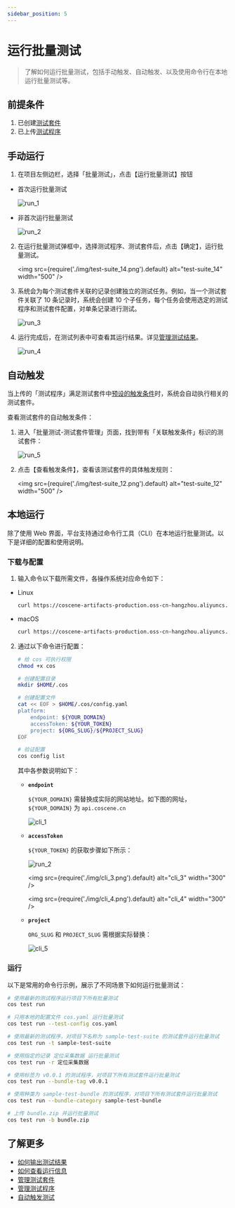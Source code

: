 ```yaml
---
sidebar_position: 5
---
```


# 运行批量测试

> 了解如何运行批量测试，包括手动触发、自动触发、以及使用命令行在本地运行批量测试等。

## 前提条件
1. 已创建[测试套件](./3-config-management.md)
2. 已上传[测试程序](./4-test-bundle-management.md)

## 手动运行

1. 在项目左侧边栏，选择「批量测试」，点击【运行批量测试】按钮

- 首次运行批量测试

  ![run_1](./img/run_1.png)

- 非首次运行批量测试

  ![run_2](./img/run_2.png)

2. 在运行批量测试弹框中，选择测试程序、测试套件后，点击【确定】，运行批量测试。

    <img src={require('./img/test-suite_14.png').default} alt="test-suite_14" width="500" />

3. 系统会为每个测试套件关联的记录创建独立的测试任务。例如，当一个测试套件关联了 10 条记录时，系统会创建 10 个子任务，每个任务会使用选定的测试程序和测试套件配置，对单条记录进行测试。

    ![run_3](./img/run_3.png)

4. 运行完成后，在测试列表中可查看其运行结果。详见[管理测试结果](./6-status-and-output.md)。

    ![run_4](./img/run_4.png)

## 自动触发
当上传的「测试程序」满足测试套件中[预设的触发条件](./9-yaml-sample.md#auto-triggering)时，系统会自动执行相关的测试套件。

查看测试套件的自动触发条件：
1. 进入「批量测试-测试套件管理」页面，找到带有「关联触发条件」标识的测试套件：

    ![run_5](./img/run_5.png)

2. 点击【查看触发条件】，查看该测试套件的具体触发规则：

    <img src={require('./img/test-suite_12.png').default} alt="test-suite_12" width="500" />

## 本地运行
除了使用 Web 界面，平台支持通过命令行工具（CLI）在本地运行批量测试。以下是详细的配置和使用说明。

### 下载与配置

1. 输入命令以下载所需文件，各操作系统对应命令如下：

- Linux

  ```bash
  curl https://coscene-artifacts-production.oss-cn-hangzhou.aliyuncs.com/cos/linux/amd64/latest/cos -o cos
  ```

- macOS

  ```bash
  curl https://coscene-artifacts-production.oss-cn-hangzhou.aliyuncs.com/cos/darwin/amd64/latest/cos -o cos
  ```

2. 通过以下命令进行配置：

   ```bash
   # 给 cos 可执行权限
   chmod +x cos

   # 创建配置目录
   mkdir $HOME/.cos

   # 创建配置文件
   cat << EOF > $HOME/.cos/config.yaml
   platform:
       endpoint: ${YOUR_DOMAIN}
       accessToken: ${YOUR_TOKEN}
       project: ${ORG_SLUG}/${PROJECT_SLUG}
   EOF

   # 验证配置
   cos config list
   ```

   其中各参数说明如下：

   - **`endpoint`**

      `${YOUR_DOMAIN}` 需替换成实际的网站地址。如下图的网址，`${YOUR_DOMAIN}` 为 `api.coscene.cn`

      ![cli_1](./img/cli_1.png)

   - **`accessToken`**

      `${YOUR_TOKEN}` 的获取步骤如下所示：

      ![run_2](./img/cli_2.png)

      <img src={require('./img/cli_3.png').default} alt="cli_3" width="300" />

      <img src={require('./img/cli_4.png').default} alt="cli_4" width="300" />

   - **`project`**

      `ORG_SLUG` 和 `PROJECT_SLUG` 需根据实际替换：

      ![cli_5](./img/cli_5.png)
    
### 运行
以下是常用的命令行示例，展示了不同场景下如何运行批量测试：

```bash
# 使用最新的测试程序运行项目下所有批量测试
cos test run

# 只用本地的配置文件 cos.yaml 运行批量测试
cos test run --test-config cos.yaml

# 使用最新的测试程序，对项目下名称为 sample-test-suite 的测试套件运行批量测试
cos test run -t sample-test-suite

# 使用指定的记录 定位采集数据 运行批量测试
cos test run -r 定位采集数据

# 使用标签为 v0.0.1 的测试程序，对项目下所有测试套件运行批量测试
cos test run --bundle-tag v0.0.1

# 使用种类为 sample-test-bundle 的测试程序，对项目下所有测试套件运行批量测试
cos test run --bundle-category sample-test-bundle

# 上传 bundle.zip 并运行批量测试
cos test run -b bundle.zip
```

## 了解更多
- [如何输出测试结果](./6-status-and-output.md)
- [如何查看运行信息](./6-status-and-output.md#查看运行进度与产物)
- [管理测试套件](./3-config-management.md)
- [管理测试程序](./4-test-bundle-management.md)
- [自动触发测试](./9-yaml-sample.md#auto-triggering)
